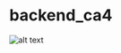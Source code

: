 # backend_ca4
![alt text](https://github.com/alexispinson/backend_ca2/blob/main/readmesrc/1.png?raw=true)
